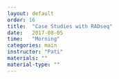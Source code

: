 ```yaml
---
layout: default
order: 16
title:  "Case Studies with RADseq"
date:   2017-08-05
time:   "Morning"
categories: main
instructor: "Pati"
materials: ""
material-type: ""
---
```




